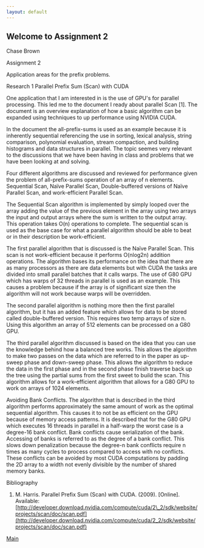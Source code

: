 ```yaml
---
layout: default
---
```


## Welcome to Assignment 2

Chase Brown

Assignment 2

Application areas for the prefix problems.

Research 1 Parallel Prefix Sum (Scan) with CUDA


One application that I am interested in is the use of GPU's for parallel processing. This led me to the document I ready about parallel Scan [1]. The document is an overview explanation of how a basic algorithm can be expanded using techniques to up performance using NVIDIA CUDA.

In the document the all-prefix-sums is used as an example because it is inherently sequential referencing the use in sorting, lexical analysis, string comparison, polynomial evaluation, stream compaction, and building histograms and data structures in parallel. The topic seemes very relevant to the discussions that we have been having in class and problems that we have been looking at and solving.

Four different algorithms are discussed and reviewed for performance given the problem of all-prefix-sums operation of an array of n elements. Sequential Scan, Naïve Parallel Scan, Double-buffered versions of Naïve Parallel Scan, and work-efficient Parallel Scan.

The Sequential Scan algorithm is implemented by simply looped over the array adding the value of the previous element in the array using two arrays the input and output arrays where the sum is written to the output array. This operation takes O(n) operations to complete. The sequential scan is used as the base case for what a parallel algorithm should be able to beat or in their description be work-efficient.

The first parallel algorithm that is discussed is the Naïve Parallel Scan. This scan is not work-efficient because it performs O(nlog2n) addition operations. The algorithm bases its performance on the idea that there are as many processors as there are data elements but with CUDA the tasks are divided into small parallel batches that it calls warps. The use of G80 GPU which has warps of 32 threads in parallel is used as an example. This causes a problem because if the array is of significant size then the algorithm will not work because warps will be overridden.

The second parallel algorithm is nothing more then the first parallel algorithm, but it has an added feature which allows for data to be stored called double-buffered version. This requires two temp arrays of size n. Using this algorithm an array of 512 elements can be processed on a G80 GPU.

The third parallel algorithm discussed is based on the idea that you can use the knowledge behind how a balanced tree works. This allows the algorithm to make two passes on the data which are referred to in the paper as up-sweep phase and down-sweep phase. This allows the algorithm to reduce the data in the first phase and in the second phase finish traverse back up the tree using the partial sums from the first sweet to build the scan. This algorithm allows for a work-efficient algorithm that allows for a G80 GPU to work on arrays of 1024 elements.

Avoiding Bank Conflicts. The algorithm that is described in the third algorithm performs approximately the same amount of work as the optimal sequential algorithm. This causes it to not be as efficient on the GPU because of memory access patterns. It is described that for the G80 GPU which executes 16 threads in parallel in a half-warp the worst case is a degree-16 bank conflict. Bank conflicts cause serialization of the bank. Accessing of banks is referred to as the degree of a bank conflict. This slows down penalization because the degree-n bank conflicts require n times as many cycles to process compared to access with no conflicts. These conflicts can be avoided by most CUDA computations by padding the 2D array to a width not evenly divisible by the number of shared memory banks.



Bibliography

1. M. Harris. Parallel Prefix Sum (Scan) with CUDA. (2009). [Online]. Available: [http://developer.download.nvidia.com/compute/cuda/2\_2/sdk/website/projects/scan/doc/scan.pdf](http://developer.download.nvidia.com/compute/cuda/2_2/sdk/website/projects/scan/doc/scan.pdf)

[Main](./)
